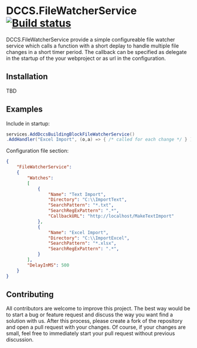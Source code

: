 # DCCS.FileWatcherService [![Build status](https://ci.appveyor.com/api/projects/status/lfdrbppktadocb0t?svg=true)](https://ci.appveyor.com/project/mgeramb/dccs-aspnetcore-filewatcherservice)
DCCS.FileWatcherService provide a simple configureable file watcher service which calls a function with a short deplay to handle multiple file changes in a short timer period. The callback can be specified as delegate in the startup of the your webproject or as url in the configuration.

## Installation

TBD

## Examples

Include in startup:
```csharp
services.AddDccsBuildingBlockFileWatcherService()
.AddHandler("Excel Import", (o,a) => { /* called for each change */ } )
```

Configuration file section:
```json
{
    "FileWatcherService": 
    {
        "Watches":
        [ 
            {
                "Name": "Text Import",
                "Directory": "C:\\ImportText",
                "SearchPattern": "*.txt",
                "SearchRegExPattern": ".*",
                "CallbackURL": "http://localhost/MakeTextImport"
            },
            {
                "Name": "Excel Import",
                "Directory": "C:\\ImportExcel",
                "SearchPattern": "*.xlsx",
                "SearchRegExPattern": ".*",
            }
        ],        
        "DelayInMS": 500 
    }
}
```

## Contributing
All contributors are welcome to improve this project. The best way would be to start a bug or feature request and discuss the way you want find a solution with us.
After this process, please create a fork of the repository and open a pull request with your changes. Of course, if your changes are small, feel free to immediately start your pull request without previous discussion. 
